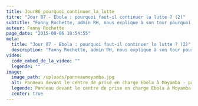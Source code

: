 ```yaml
---
title: Jour86_pourquoi_continuer_la_lutte
titre: "Jour 87 - Ebola : pourquoi faut-il continuer la lutte ? (2)"
subtitle: "Fanny Rochette, admin RH, nous explique à son tour pourquoi la lutte contre Ebola est loin d'être terminée..."
auteur: Fanny Rochette
page_date: "2015-09-06 10:54:55"
meta:
  title: "Jour 87 - Ebola : pourquoi faut-il continuer la lutte ? (2)"
  description: "Fanny Rochette, admin RH, nous explique à son tour pourquoi la lutte contre Ebola est loin d'être terminée..."
video:
  code_embed_de_la_video: ""
  legende: ""
image:
  image_path: /uploads/panneaumoyamba.jpg
  alt: Panneau devant le centre de prise en charge Ebola à Moyamba - par Jorge Saeta
  legende: Panneau devant le centre de prise en charge Ebola à Moyamba - par Jorge Saeta
  center: true
---
```

